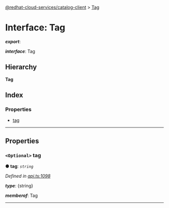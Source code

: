 [@redhat-cloud-services/catalog-client](../README.md) > [Tag](../interfaces/tag.md)

# Interface: Tag

*__export__*: 

*__interface__*: Tag

## Hierarchy

**Tag**

## Index

### Properties

* [tag](tag.md#tag-1)

---

## Properties

<a id="tag-1"></a>

### `<Optional>` tag

**● tag**: *`string`*

*Defined in [api.ts:1098](https://github.com/RedHatInsights/javascript-clients/blob/master/packages/catalog/api.ts#L1098)*

*__type__*: {string}

*__memberof__*: Tag

___

